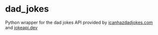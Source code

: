 # dad_jokes

Python wrapper for the dad jokes API provided by [icanhazdadjokes.com](https://icanhazdadjoke.com/) and [jokeapi.dev](https://jokeapi.dev/)
